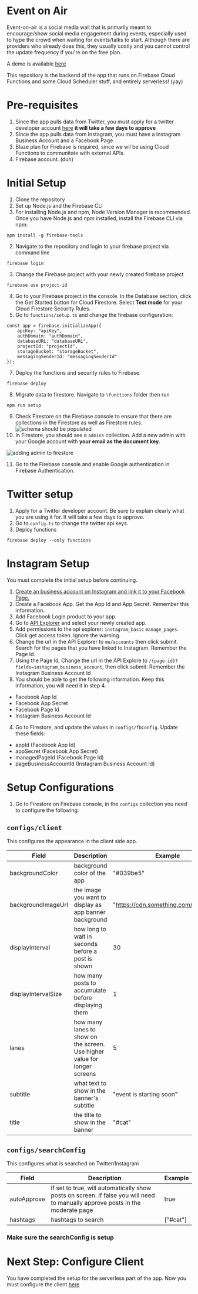 # Event on Air

Event-on-air is a social media wall that is primarily meant to encourage/show social media engagement during events, especially used to hype the crowd when waiting for events/talks to start. Although there are providers who already does this, they usually costly and you cannot control the update frequency if you're on the free plan.

A demo is available [here](https://event-on-air-ebc25.firebaseapp.com/)

This repository is the backend of the app that runs on Firebase Cloud Functions and some Cloud Scheduler stuff, and entirely serverless! (yay)


# Pre-requisites
1. Since the app pulls data from Twitter, you must apply for a twitter developer account [here](https://developer.twitter.com/en/apply-for-access.html) **it will take a few days to approve**
2. Since the app pulls data from Instagram, you must have a Instagram Business Account and a Facebook Page
2. Blaze plan for Firebase is required, since we wil be using Cloud Functions to communitate with external APIs.
3. Firebase account. (duh)


# Initial Setup
1. Clone the repository
2. Set up Node.js and the Firebase CLI
3. For installing Node.js and npm, Node Version Manager is recommended. Once you have Node.js and npm installed, install the Firebase CLI via npm:
```
npm install -g firebase-tools
```
2. Navigate to the repository and login to your firebase project via command line
```
firebase login
```
3. Change the Firebase project with your newly created firebase project
```
firebase use project-id
```
4. Go to your Firebase project in the console. In the Database section, click the Get Started button for Cloud Firestore.
Select **Test mode** for your Cloud Firestore Security Rules.
5. Go to `functions/setup.ts` and change the firebase configuration:
```
const app = firebase.initializeApp({
    apiKey: "apiKey",
    authDomain: "authDomain",
    databaseURL: "databaseURL",
    projectId: "projectId",
    storageBucket: "storageBucket",
    messagingSenderId: "messagingSenderId"
});
```
7. Deploy the functions and security rules to Firebase.
```
firebase deploy
```
8. Migrate data to firestore. Navigate to `\functions` folder then run
```
npm run setup
```
9. Check Firestore on the Firebase console to ensure that there are collections in the Firestore as well as Firestore rules.
![schema should be populated](https://res.cloudinary.com/shangyilim/image/upload/c_scale,w_707/v1555241595/schema.png)
10. In Firestore, you should see a `admins` collection. Add a new admin with your Google account with **your email as the document key**.

![adding admin to firestore](http://res.cloudinary.com/shangyilim/image/upload/c_scale,w_386/v1555234779/admin-setup.png)

11. Go to the Firebase console and enable Google authentication in Firebase Authentication.

# Twitter setup
1. Apply for a Twitter developer account. Be sure to explain clearly what you are using it for. It will take a few days to approve.
2. Go to `config.ts` to change the twitter api keys.
3. Deploy functions
```
firebase deploy --only functions
```

# Instagram Setup
You must complete the initial setup before continuing.
1. [Create an business account on Instagram and link it to your Facebook Page.](https://www.freelogoservices.com/blog/2018/02/20/how-to-set-up-an-instagram-account-for-your-business/)
2. Create a Facebook App. Get the App Id and App Secret. Remember this information.
3. Add Facebook Login product to your app.
4. Go to [API Explorer](https://developers.facebook.com/tools/explorer) and select your newly created app.
5. Add permissions to the api explorer: `instagram_basic` `manage_pages`. Click get access token. Ignore the warning.
6. Change the url in the API Explorer to `me/accounts` then click submit. Search for the pages that you have linked to Instagram. Remember the Page Id.
7. Using the Page Id, Change the url in the API Explore to `/{page-id}?fields=instagram_business_account`, then click submit. Remember the Instagram Business Account Id
3. You should be able to get the following information. Keep this information, you will need it in step 4.
- Facebook App Id
- Facebook App Secret
- Facebook Page Id
- Instagram Business Account Id
4. Go to Firestore, and update the values in `configs/fbConfig`. Update these fields:
- appId (Facebook App Id)
- appSecret (Facebook App Secret)
- managedPageId (Facebook Page Id)
- pageBusinessAccountId (Instagram Business Account Id)

# Setup Configurations
1. Go to Firestore on Firebase console, in the `configs` collection you need to configure the following:

## `configs/client`
This configures the appearance in the client side app.

| Field        | Description           | Example  |
| ------------- |-------------|-----|
| backgroundColor | background color of the app | "#039be5"|
| backgroundImageUrl | the image you want to display as app banner background | "https://cdn.something.com/image.jpg"|
| displayInterval | how long to wait in seconds before a post is shown | 30 |
| displayIntervalSize | how many posts to accumulate before displaying them | 1 |
| lanes | how many lanes to show on the screen. Use higher value for longer screens | 5 |
| subtitle | what text to show in the banner's subtitle | "event is starting soon" |
| title | the title to show in the banner | "#cat" |

## `configs/searchConfig`
This configures what is searched on Twitter/Instagram

| Field | Description | Example|
|---|---|---|
|autoApprove| if set to true, will automatically show posts on screen. If false you will need to manually approve posts in the moderate page| true|
|hashtags| hashtags to search| ["#cat"] |

### Make sure the searchConfig is setup 

# Next Step: Configure Client
You have completed the setup for the serverless part of the app. 
Now you must configure the client [here](https://github.com/shangyilim/event-on-air-client)
